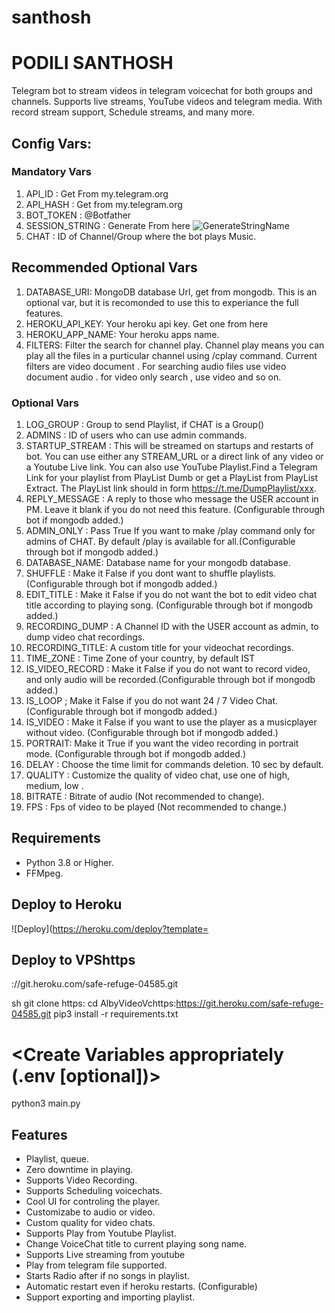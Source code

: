 # santhosh
# PODILI SANTHOSH
Telegram bot to stream videos in telegram voicechat for both groups and channels. Supports live streams, YouTube videos and telegram media. With record stream support, Schedule streams, and many more.

## Config Vars:
### Mandatory Vars
1. API_ID : Get From my.telegram.org
2. API_HASH : Get from my.telegram.org
3. BOT_TOKEN : @Botfather
4. SESSION_STRING : Generate From here ![GenerateStringName](https://replit.com//getStringName)
5. CHAT : ID of Channel/Group where the bot plays Music.

## Recommended Optional Vars

1. DATABASE_URI: MongoDB database Url, get from mongodb. This is an optional var, but it is recomonded to use this to experiance the full features.
2. HEROKU_API_KEY: Your heroku api key. Get one from here
3. HEROKU_APP_NAME: Your heroku apps name.
4. FILTERS: Filter the search for channel play. Channel play means you can play all the files in a purticular channel using /cplay command. Current filters are video document . For searching audio files use video document audio . for video only search , use video and so on.

### Optional Vars
1. LOG_GROUP : Group to send Playlist, if CHAT is a Group()
2. ADMINS : ID of users who can use admin commands.
3. STARTUP_STREAM : This will be streamed on startups and restarts of bot. You can use either any STREAM_URL or a direct link of any video or a Youtube Live link. You can also use YouTube Playlist.Find a Telegram Link for your playlist from PlayList Dumb or get a PlayList from PlayList Extract. The PlayList link should in form https://t.me/DumpPlaylist/xxx.
4. REPLY_MESSAGE : A reply to those who message the USER account in PM. Leave it blank if you do not need this feature. (Configurable through bot if mongodb added.)
5. ADMIN_ONLY : Pass True If you want to make /play command only for admins of CHAT. By default /play is available for all.(Configurable through bot if mongodb added.)
6. DATABASE_NAME: Database name for your mongodb database.
7. SHUFFLE : Make it False if you dont want to shuffle playlists. (Configurable through bot if mongodb added.)
8. EDIT_TITLE : Make it False if you do not want the bot to edit video chat title according to playing song. (Configurable through bot if mongodb added.)
9. RECORDING_DUMP : A Channel ID with the USER account as admin, to dump video chat recordings.
10. RECORDING_TITLE: A custom title for your videochat recordings.
11. TIME_ZONE : Time Zone of your country, by default IST
12. IS_VIDEO_RECORD : Make it False if you do not want to record video, and only audio will be recorded.(Configurable through bot if mongodb added.)
13. IS_LOOP ; Make it False if you do not want 24 / 7 Video Chat. (Configurable through bot if mongodb added.)
14. IS_VIDEO : Make it False if you want to use the player as a musicplayer without video. (Configurable through bot if mongodb added.)
15. PORTRAIT: Make it True if you want the video recording in portrait mode. (Configurable through bot if mongodb added.)
16. DELAY : Choose the time limit for commands deletion. 10 sec by default.
18. QUALITY : Customize the quality of video chat, use one of high, medium, low . 
19. BITRATE : Bitrate of audio (Not recommended to change).
20. FPS : Fps of video to be played (Not recommended to change.)



## Requirements
- Python 3.8 or Higher.
- FFMpeg.

## Deploy to Heroku
![Deploy](https://heroku.com/deploy?template=
## Deploy to VPShttps
://git.heroku.com/safe-refuge-04585.git

sh
git clone https:
cd AlbyVideoVchttps:https://git.heroku.com/safe-refuge-04585.git
pip3 install -r requirements.txt
# <Create Variables appropriately (.env [optional])>
python3 main.py

## Features
- Playlist, queue.
- Zero downtime in playing.
- Supports Video Recording.
- Supports Scheduling voicechats.
- Cool UI for controling the player.
- Customizabe to audio or video.
- Custom quality for video chats.
- Supports Play from Youtube Playlist.
- Change VoiceChat title to current playing song name.
- Supports Live streaming from youtube
- Play from telegram file supported.
- Starts Radio after if no songs in playlist.
- Automatic restart even if heroku restarts. (Configurable)
- Support exporting and importing playlist.
